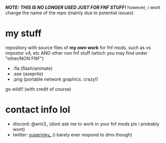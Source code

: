 ***NOTE: THIS IS NO LONGER USED JUST FOR FNF STUFF!*** however, i wont change the name of the repo (mainly due to potential issues)

# my stuff
repository with source files of **my own work** for fnf mods, such as vs impostor v4, etc AND other non fnf stuff (which you may find under "other/NON FNF")
- .fla (flash/animate)
- .ase (aseprite)
- .png (portable network graphics. crazy!)

go wild!! (with credit of course)

# contact info lol
- discord: @emi3_ (dont ask me to work in your fnf mods pls i probably wont)
- twitter: [superinky_](https://twitter.com/superinky_) (i barely ever respond to dms though)
